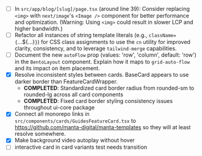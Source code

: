 - [ ] In `src/app/blog/[slug]/page.tsx` (around line 39): Consider replacing `<img>` with `next/image`'s `<Image />` component for better performance and optimization. (Warning: Using `<img>` could result in slower LCP and higher bandwidth.)
- [ ] Refactor all instances of string template literals (e.g., `className={`...${...}`}`) for CSS class assignments to use the `cn` utility for improved clarity, consistency, and to leverage `tailwind-merge` capabilities.
- [ ] Document the new `autoFlow` prop (values: 'row', 'column', default: 'row') in the `BentoLayout` component. Explain how it maps to `grid-auto-flow` and its impact on item placement.
- [x] Resolve inconsistent styles between cards.  BaseCard appears to use darker border than FeatureCardWrapper.
  - **COMPLETED**: Standardized card border radius from rounded-sm to rounded-lg across all card components
  - **COMPLETED**: Fixed card border styling consistency issues throughout ui-core package
- [x] Connect all monorepo links in `src/components/cards/GuidesFeatureCard.tsx` to https://github.com/manta-digital/manta-templates so they will at least resolve somewhere.
- [x] Make background video autoplay without hover
- [ ] interactive card in card variants test needs transition
